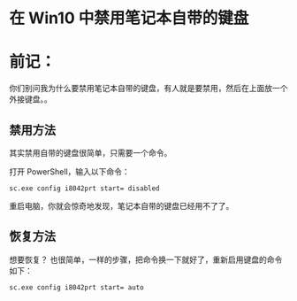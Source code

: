 # 在 Win10 中禁用笔记本自带的键盘

# 前记：

你们别问我为什么要禁用笔记本自带的键盘，有人就是要禁用，然后在上面放一个外接键盘。。

## 禁用方法

其实禁用自带的键盘很简单，只需要一个命令。

打开 PowerShell，输入以下命令：

`sc.exe config i8042prt start= disabled`

重启电脑，你就会惊奇地发现，笔记本自带的键盘已经用不了了。

## 恢复方法

想要恢复？ 也很简单，一样的步骤，把命令换一下就好了，重新启用键盘的命令如下：

`sc.exe config i8042prt start= auto`